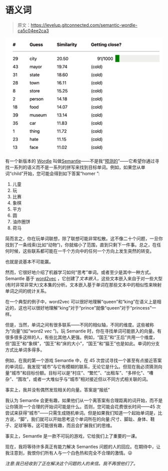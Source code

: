 # 语义词

> 原文：<https://levelup.gitconnected.com/semantic-wordle-ca5c04ee2ca3>

![](img/e757ec09a016d9ff710485acd99ed095.png)

有一个新版本的 [Wordle](http://wordle/) 叫做[Semantle](http://semantle.novalis.org/)——不是我“[预测的](https://www.hyperorg.com/blogger/2022/02/17/from-aordle-to-zorrodle-wordles-to-come/)”——它希望你通过寻找一系列的语义而不是一系列的拼写来找到目标单词。例如，如果您从单词“child”开始，您可能会得到如下答案“homer ”:

1.  儿童
2.  玩
3.  比赛
4.  象棋
5.  平方
6.  圆
7.  油炸圈饼
8.  荷马

简而言之，你在玩单词联想，除了联想可能非常松散。这不像二十个问题，一旦你找到了一条线索(比如“动物”)，你就缩小了范围，直到只剩下一件事。总之，在任何时候，这些联系都可能在一千个方向中的任何一个方向上发生突然的转变。

也就是说基本不可能赢。

然而，它很好地介绍了机器学习如何“思考”单词。或者至少是其中一种方式。Semantle 基于 [word2vec](https://en.wikipedia.org/wiki/Word2vec) ，它创建了*文本嵌入*，这些文本嵌入来自于对一些大型(有时非常非常大)文本集的分析。文本嵌入基于单词在那些文本中的相似性来映射单词之间的统计关系。

在一个典型的例子中，word2vec 可以很好地理解“queen”和“king”在语义上是相近的，这也可以很好地理解“king”对于“prince”就像“queen”对于“princess”一样。

但是，当然，单词之间有很多联系——不同的相似轴，不同的维度。这些被称为“向量”(如“word2 *vec* ”)。玩 Semantle 时，你在寻找单词可能嵌入的向量。有很多很多这样的人，有些比其他人更强。例如，“国王”和“王后”共用一个维度，但“国王”和“象棋”，“国王”和“床的大小”，“国王”和“猫王”也是如此。单词的分支方式比单词多得多。

例如，在我的第一个游戏 Semantle 中，在 45 次尝试寻找一个甚至有点接近答案的单词后，我发现“城市”与它有模糊的联系，无论它是什么。但现在我必须猜测向量“城市”和目标份额。目标可以是“村庄”、“繁忙”、“出租车”、“多样化”、“嘈杂”、“围攻”，或者一大堆似乎与“城市”相对接近但以不同方式相关联的词。

事实上，我并没有偶然发现相关的向量。答案是“报纸”

我认为 Semantle 会更有趣，如果他们从一个离答案有合理距离的词开始，而不是让你猜测一个合理的开始词可能是什么。否则，您可能会花费很长时间——45 次尝试来获得“城市”——只需生成随机单词。但是如果我们知道一个起始单词是，比方说，“脚”，我们就可以开始思考这个单词所在的向量:尺寸、脚趾、身体、鞋子、足球等等。这可能很有趣，而且会扩展我们的思维。

事实上，Semantle 是一款不可玩的游戏，它给我们上了重要的一课。

现在，我将等待许多真正有能力解决 Semantles 问题的人的回应。在期待中，让我注意到，我恨你们所有人与一个白色热和完全不合理的激情。😜

*注意:我已经收到了正在解决这个问题的人的来信。我不再恨他们了。*